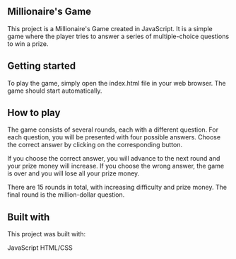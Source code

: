## Millionaire's Game
This project is a Millionaire's Game created in JavaScript. It is a simple game where the player tries to answer a series of multiple-choice questions to win a prize.

## Getting started
To play the game, simply open the index.html file in your web browser. The game should start automatically.

## How to play
The game consists of several rounds, each with a different question. For each question, you will be presented with four possible answers. Choose the correct answer by clicking on the corresponding button.

If you choose the correct answer, you will advance to the next round and your prize money will increase. If you choose the wrong answer, the game is over and you will lose all your prize money.

There are 15 rounds in total, with increasing difficulty and prize money. The final round is the million-dollar question.

## Built with
This project was built with:

JavaScript
HTML/CSS



